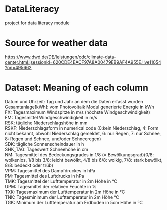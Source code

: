 # DataLiteracy
project for data literacy module
# Source for weather data
https://www.dwd.de/DE/leistungen/cdc/climate-data-center.html;jsessionid=620CDE4EACF97A8A00479EB9AF4A955E.live11054?nn=495662
# Dataset: Meaning of each column
Datum und Uhrzeit: Tag und Jahr an dem die Daten erfasst wurden <br>
Gesamtanlage[kWh]: vom Photovoltaik Modul generierte Energie in kWh <br>
FX: Tagesmaximum Windspitze in m/s (höchste Windgeschwindigkeit) <br>
FM: Tagesmittel Windgeschwindigkeit in m/s <br>
RSK: tägliche Niederschlagshöhe in mm <br>
RSKF: Niederschlagsform in numerical code (0:kein Niederschlag, 4: Form nicht bekannt, obwohl Niederschlag gemeldet, 6: nur Regen, 7: nur Schnee, 8: Regen und Schnee, und/oder Schneeregen) <br>
SDK: tägliche Sonnenscheindauer in h <br>
SHK_TAG: Tageswert Schneehöhe in cm <br>
NM: Tagesmittel des Bedeckungsgrades in 1/8 (= Bewölkungsgrad)(0/8: wolkenlos, 1/8 bis 3/8: leicht bewölkt, 4/8 bis 6/8: wolkig, 7/8: stark bewölkt, 8/8: bedeckt oder trüb) <br>
VPM: Tagesmittel des Dampfdruckes in hPa <br>
PM: Tagesmittel des Luftdrucks in hPa <br>
TMK: Tagesmittel der Lufttemperatur in 2m Höhe in °C <br>
UPM: Tagesmittel der relativen Feuchte in % <br>
TXK: Tagesmaximum der Lufttemperatur in 2m Höhe in °C <br>
TNK: Tagesminimum der Lufttemperatur in 2m Höhe °C <br>
TGK: Minimum der Lufttemperatur am Erdboden in 5cm Höhe in °C <br>
